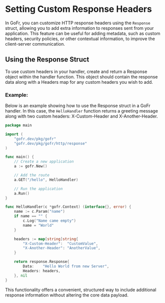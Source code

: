 # Setting Custom Response Headers

In GoFr, you can customize HTTP response headers using the `Response` struct, allowing you to add extra information to 
responses sent from your application. This feature can be useful for adding metadata, such as custom headers, security 
policies, or other contextual information, to improve the client-server communication.

## Using the Response Struct

To use custom headers in your handler, create and return a Response object within the handler function. This object 
should contain the response data along with a Headers map for any custom headers you wish to add.

### Example:

Below is an example showing how to use the Response struct in a GoFr handler. In this case, the `HelloHandler` function 
returns a greeting message along with two custom headers: X-Custom-Header and X-Another-Header.

```go
package main

import (
	"gofr.dev/pkg/gofr"
	"gofr.dev/pkg/gofr/http/response"
)

func main() {
	// Create a new application
	a := gofr.New()

	// Add the route
	a.GET("/hello", HelloHandler)

	// Run the application
	a.Run()
}

func HelloHandler(c *gofr.Context) (interface{}, error) {
	name := c.Param("name")
	if name == "" {
		c.Log("Name came empty")
		name = "World"
	}

	headers := map[string]string{
		"X-Custom-Header":  "CustomValue",
		"X-Another-Header": "AnotherValue",
	}

	return response.Response{
		Data:    "Hello World from new Server",
		Headers: headers,
	}, nil
}
```

This functionality offers a convenient, structured way to include additional response information without altering the 
core data payload.